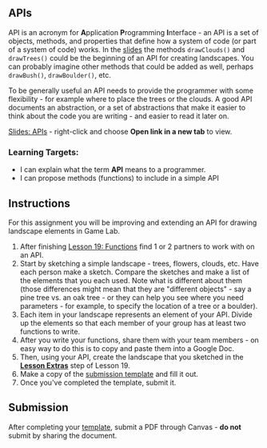 ---
---

[//]: # ( <p><iframe src="https://douglasurner.github.io/GDP1/units/3/assignments/U3.4-apis/" width="100%" height="666px"></iframe></p> )

## APIs

[slides]: https://docs.google.com/presentation/d/1crSPK4-4y188dyE0rguHz5-F8B7wjlbS2TSERaUDvVI/edit?usp=sharing
[template]: #

API is an acronym for **A**pplication **P**rogramming **I**nterface - an API is a set of objects, methods, and properties that define how a system of code (or part of a system of code) works. In the [slides][] the methods ```drawClouds()``` and ```drawTrees()``` could be the beginning of an API for creating landscapes. You can probably imagine other methods that could be added as well, perhaps ```drawBush()```, ```drawBoulder()```, etc.

To be generally useful an API needs to provide the programmer with some flexibility - for example where to place the trees or the clouds. A good API documents an abstraction, or a set of abstractions that make it easier to think about the code you are writing - and easier to read it later on.

[Slides: APIs][slides] - right-click and choose **Open link in a new tab** to view.

### Learning Targets:

* I can explain what the term **API** means to a programmer.
* I can propose methods (functions) to include in a simple API

## Instructions

For this assignment you will be improving and extending an API for drawing landscape elements in Game Lab.

1. After finishing [Lesson 19: Functions](https://studio.code.org/s/csd3-2018/stage/19/puzzle/1) find 1 or 2 partners to work with on an API.
1. Start by sketching a simple landscape - trees, flowers, clouds, etc. Have each person make a sketch. Compare the sketches and make a list of the elements that you each used. Note what is different about them (those differences might mean that they are "different objects" - say a pine tree vs. an oak tree - or they can help you see where you need parameters - for example, to specify the location of a tree or a boulder).
1. Each item in your landscape represents an element of your API. Divide up the elements so that each member of your group has at least two functions to write.
1. After you write your functions, share them with your team members - on easy way to do this is to copy and paste them into a Google Doc.
1. Then, using your API, create the landscape that you sketched in the [**Lesson Extras**](https://studio.code.org/s/csd3-2018/stage/19/extras) step of Lesson 19.
1. Make a copy of the [submission template][template] and fill it out.
1. Once you've completed the template, submit it.

## Submission

After completing your [template][], submit a PDF through Canvas - **do not** submit by sharing the document.
